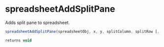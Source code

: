 # spreadsheetAddSplitPane

 Adds split pane to spreadsheet.

```javascript
spreadsheetAddSplitPane(spreadsheetObj, x, y, splitColumn, splitRow [, position])
```

```javascript
returns void
```
